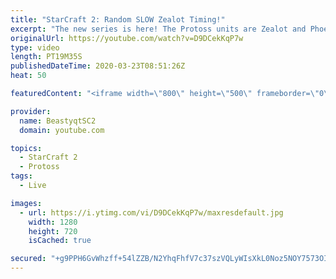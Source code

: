 ```yaml
---
title: "StarCraft 2: Random SLOW Zealot Timing!"
excerpt: "The new series is here! The Protoss units are Zealot and Phoenix - take us to Grandmaster baby!  #ZealotPheonix #Beastyqt #StarCraft2 #SC2  Feel free to let me know if you have any suggestions for future videos. I hope you guys enjoy this one!  Check out my stream on Twitch if you enjoy my YouTube content."
originalUrl: https://youtube.com/watch?v=D9DCekKqP7w
type: video
length: PT19M35S
publishedDateTime: 2020-03-23T08:51:26Z
heat: 50

featuredContent: "<iframe width=\"800\" height=\"500\" frameborder=\"0\" src=\"https://www.youtube.com/embed/D9DCekKqP7w\" allow=\"accelerometer; autoplay; encrypted-media; gyroscope; picture-in-picture\" allowfullscreen></iframe>"

provider:
  name: BeastyqtSC2
  domain: youtube.com

topics:
  - StarCraft 2
  - Protoss
tags:
  - Live

images:
  - url: https://i.ytimg.com/vi/D9DCekKqP7w/maxresdefault.jpg
    width: 1280
    height: 720
    isCached: true

secured: "+g9PPH6GvWhzff+54lZZB/N2YhqFhfV7c37szVQLyWIsXkL0Noz5NOY7573OIQpOp5ehKkEyVclqx9yBJwB5GT03Vr6Ajmq1Oy71uVKKgFOlUrQLFDi3mySA351KDq3Yn8g7VaAM06yMoLxOYC/LhfryaL9wSjRcr8Cy4naJ4Fd/r4Dcqc69ZtdItADLOehrXDi4yNSRM4seBKhU2b2HguXtvpkTS0gRMk3nlnD9dHX+7RjWAPXbQ4zg8z01V4bJ7gy3qJ2YUXB8lcT+HqlumRRp0wIDNtzrvXYSavPJaXDLPBOrC+qqKy4lCcj4G6ai1gUA/X57qXsUbpFTsWjSaIDXd+qkOMyNWGlkMIkvExgvbaJVbkUA+vWwa9WFyW9R6Vqu1Bvq5Yv1w6Rsj55znqmOADKa90brXclH0bYtjr8=;6PS/WpsIAS08ysmM94xcMQ=="
---
```


